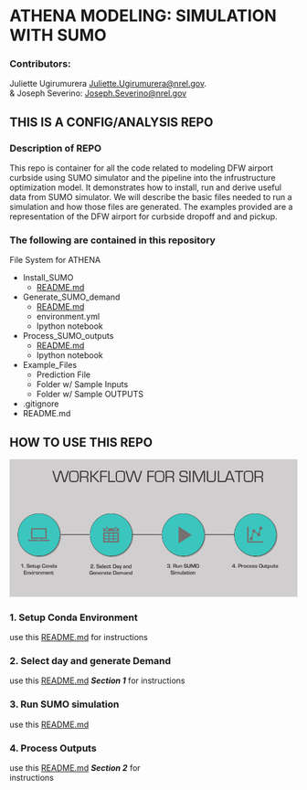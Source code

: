 # ATHENA MODELING: SIMULATION WITH SUMO
### Contributors:
Juliette Ugirumurera <Juliette.Ugirumurera@nrel.gov>.
<br>
& Joseph Severino: <Joseph.Severino@nrel.gov>

## THIS IS A CONFIG/ANALYSIS REPO
### Description of REPO
<p>This repo is container for all the code related to modeling DFW airport curbside using SUMO simulator and the pipeline into the infrustructure optimization model. It demonstrates how to install, run and derive useful data from SUMO simulator. We will describe the basic files needed to run a simulation and how those files are generated. The examples provided are a representation of the DFW airport for curbside dropoff and and pickup.</p>

### The following are contained in this repository

File System for ATHENA


- Install_SUMO
     * [README.md](https://github.com/NREL/ATHENA-siem-sumo/tree/master/Install_SUMO)
- Generate_SUMO_demand
     * [README.md](https://github.com/NREL/ATHENA-siem-sumo/tree/master/Generate_SUMO_demand)
     * environment.yml
     * Ipython notebook
- Process_SUMO_outputs
     * [README.md](https://github.com/NREL/ATHENA-siem-sumo/tree/master/Process_SUMO_output)
     * Ipython notebook
- Example_Files
     * Prediction File
     * Folder w/ Sample Inputs
     * Folder w/ Sample OUTPUTS
-	.gitignore
-	README.md

## HOW TO USE THIS REPO

![WorkFlow!](Athena_Workflow.png "How to use this repo")


### 1. Setup Conda Environment
use this [README.md](https://github.com/NREL/ATHENA-siem-sumo/tree/master/Sumo) for instructions

### 2. Select day and generate Demand
use  this [README.md](https://github.com/NREL/ATHENA-siem-sumo/tree/master/Sumo/Simulations) ***Section 1*** for
instructions
### 3. Run SUMO simulation
use this [README.md](https://github.com/NREL/ATHENA-siem-sumo/tree/master/Sumo/SUMO_input_data)
### 4. Process Outputs
use  this [README.md](https://github.com/NREL/ATHENA-siem-sumo/tree/master/Sumo/Simulations) ***Section 2*** for  
instructions
